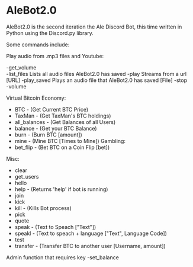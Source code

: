 # AleBot2.0
AleBot2.0 is the second iteration the Ale Discord Bot, this time written in Python using the Discord.py library.

Some commands include:

Play audio from .mp3 files and Youtube:

  -get_volume        
  -list_files        Lists all audio files AleBot2.0 has saved
  -play              Streams from a url [URL]
  -play_saved        Plays an audio file that AleBot2.0 has saved [File]
  -stop              
  -volume            

Virtual Bitcoin Economy:
  - BTC               - (Get Current BTC Price)
  - TaxMan            - (Get TaxMan's BTC holdings)
  - all_balances      - (Get Balances of all Users)
  - balance           - (Get your BTC Balance)
  - burn              - (Burn BTC [amount])
  - mine              - (Mine BTC [Times to Mine])
  Gambling:
  - bet_flip          - (Bet BTC on a Coin Flip [bet])

Misc:
  - clear             
  - get_users         
  - hello             
  - help              - (Returns 'help' if bot is running)
  - join              
  - kick              
  - kill              - (Kills Bot process)
  - pick              
  - quote               
  - speak             - (Text to Speach ["Text"])
  - speakl            - (Text to speach + language ["Text", Language Code])
  - test              
  - transfer          - (Transfer BTC to another user [Username, amount])
  
  Admin function that requires key
   -set_balance     
